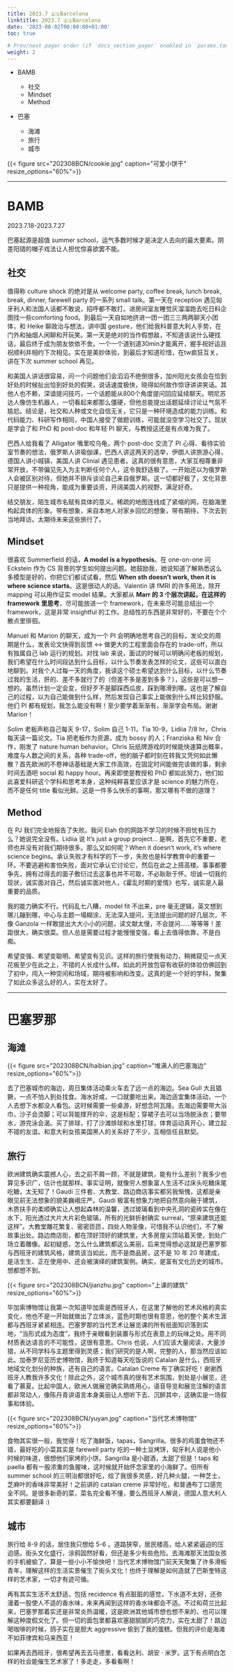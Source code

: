 ```yaml
---
title: 2023.7 🇪🇸Barcelona
linktitle: 2023.7 🇪🇸Barcelona
date: '2023-08-02T00:00:00+01:00'
toc: true

# Prev/next pager order (if `docs_section_pager` enabled in `params.toml`)
weight: 2
---
```


- BAMB
  - 社交
  - Mindset
  - Method

- 巴塞
  - 海滩
  - 旅行
  - 城市


{{< figure src="202308BCN/cookie.jpg" caption="可爱小饼干" resize_options="60%">}}

---

# BAMB

2023.7.18-2023.7.27

巴塞起源是超值 summer school，运气多数时候才是决定人去向的最大要素。阴差阳错的帽子戏法让人担忧惊喜欲罢不能。

## 社交

值得称 culture shock 的绝对是从 welcome party, coffee break, lunch break, break, dinner, farewell party 的一系列 small talk。第一天在 reception 遇见匈牙利人和法国人话都不敢说，招呼都不敢打。进房间室友睡觉灰溜溜跑去吃日料企图找一些comforting food。到最后一天自如地挤进一团一团三三两两聊天小团体，和 Heike 聊政治与想法，讲中国 gesture，他们给我科普意大利人手势，在门外和抽烟人闲聊和开玩笑。第一天是绝对的当作假想敌，不知道该说什么硬找话，最后终于成为朋友依依不舍。一个一个道别道30min才能离开，握手祝好运且祝顺利并相约下次相见。实在是美妙体验，到最后才知道珍惜，在tw疯狂互关，讲在下次 summer school 再见。

和美国人讲话很容易，问一个问题他们会滔滔不绝倒很多，加州阳光女孩会在恰到好处的时候扯出恰到好处的假笑，说话速度极快，晓得如何故作惊讶讲讲笑话。其他人也不赖，深谙提问技巧，一个话题能从800个角度提问回应延续聊天。明尼苏达人像仿生机器人，一切看起来都那么僵硬，但他总能提出话题延续讨论让气氛不尴尬。结论是，社交和人种或文化自信无关，它只是一种环境造成的能力训练。和代码能力、科研写作相同，中国人接受了做题训练，可能就没空学习社交了。现状是学会了和 PhD 和 post-doc 和年轻 PI 聊天，与教授这还是有点难为我了。

巴西人给我看了 Alligator 嘴里咬乌龟，两个 post-doc 交流了 PI 心得、看待实验室节奏的想法，俄罗斯人讲瑜伽课，巴西人讲这两天的选举，伊朗人讲旅游心得，德国人讲小城镇，美国人讲 Clinial 遇见患者。这真的很有意思，大家互相尊重非常开放，不带偏见先入为主判断任何个人，这令我舒适极了。一开始还以为俄罗斯人会被区别对待，但她并不排斥谈论自己来自俄罗斯。这一切都好极了，文化背景只是提供一种视角，能成为重要谈资，开阔美国人的视野，满足好奇。

结交朋友，陌生城市名赋有具体的意义。稀疏的地图连线成了紧缩的网，在脑海里构起具体的形象。带有想象，来自本地人对家乡回忆的想象，带有期待，下次去到当地拜访。太期待未来这些旅行了。

## Mindset

很喜欢 Summerfield 的话，**A model is a hypothesis**。在 one-on-one 问 Eckstein 作为 CS 背景的学生如何提出问题。她鼓励我，她说知道了解熟悉这么多模型是好的，你把它们都试试看，然后 **When sth doesn’t work, then it is where science starts**。这是很动人的话。Valentin 讲 fMRI 的许多用法，除开 mapping 可以用作证实 model 结果。大家都从 **Marr 的 3 个层次讲起，在这样的 framework 里思考**，尽可能放进一个 framework，在未来尽可能总结出一个 framework，这是非常 insightful 的工作。总结性的东西是非常好的，不要在个个散点里徘徊。

Manuel 和 Marion 的聊天，成为一个 PI 会明确地思考自己的目标，发论文的周期是什么，发表论文快得到反馈 <-> 做更大的工程里面会存在的 trade-off，所以有独属自己 lab 运行的规划。对找 lab 来说，面试的时候可以明确问老板的规划，我们希望在什么时间段达到什么目标，以什么节奏发表怎样的论文，这些可以直白地聊到。对我个人过每一天的角度，我读这个硕士希望达到什么目标，以什么节奏过我的生活，肝的、差不多就行了的（但差不多是差到多多？），这些是可以想一想的。虽然计划一定会变，但好歹不是脚踩西瓜皮，踩到哪滑到哪。这也是了解自己的过程，以为自己能做到什么样，然后发现自己事实上能做到什么样比较舒服。他们 PI 都有规划，我怎么能没有啊！至少要学着渐渐有，渐渐学会布局。谢谢 Marion！

Solim 老板声称自己每天 9-17，Solim 自己 1-11，Tia 10-9，Lidiia 7/8 hr，Chris 每天读一篇论文。Tia 把老板作为资源，成为 bossy 的人；Franziska 和 Niv 合作，刚发了 nature human behavior。Chris 玩纸牌游戏的时候能快速算出概率，难度与人数之间的关系，各种 trade-off，他的脑子都时刻在转我又凭何如此懒散？首先欧洲的不卷神话基础是大家工作高效，在固定时间能做完该做的事，剩余时间去酒吧 social 和 happy hour。再来即使是教授和 PhD 都如此努力，他们如此喜爱科研这个学科和思考本身，这种纯粹喜爱应该才是 science 的魅力所在，而不是任何 title 看似光鲜。这是一件多么快乐的事啊，那又哪有不做的道理？

## Method

在 PJ 我们完全地报告了失败。我问 Elah 你的网路不学习的时候不担忧有压力么？她说完全没有。Lidiia 说 It’s just a group project... 是啊，首先它不重要，老师也并没有对我们期待很多。那么又如何呢？When it doesn’t work, it’s where science begins。承认失败才有科学的下一步，失败也是科学教育中的重要一环。不要逃避和害怕失败，面对它承认它讨论它，然后在此之上搭高楼。事事都要争先，拥有过得去的面子敷衍过去这事也并不可取，不必耿耿于怀。坦诚一切我的现状，诚实面对自己，然后诚实面对他人，《霍乱时期的爱情》也写，诚实是人最重要的品质。

我的能力确实不行。代码乱七八糟，model fit 不出来，pre 毫无逻辑，英文想到哪儿蹦到哪，中心与主题一塌糊涂，无法深入提问，无法提出问题的好几层次，不像 Ganzola 一样敢提出大大小小的问题，读文献太慢，不会提问……等等等！差距很大，确实很菜。但人总是需要过程才能慢慢变强，看上去值得依靠，不是白痴。

希望变强、希望变聪明、希望变有见识。这样的旅行使我有动力，稍微窥见一点天花板至少在此之上，不错的人长成什么样。如此的开放包容有收获的体验仿佛回到了初中，闯入一种空间和场域，期待被影响和改变。这真的是一个好的学科，聚集了如此众多这么好的人，实在太好了。

---

# 巴塞罗那

## 海滩

{{< figure src="202308BCN/haibian.jpg" caption="堆满人的巴塞海边" resize_options="60%">}}

去了巴塞城市的海边，周日集体活动乘火车去了远一点的海边。Sea Gull 大且猖獗，一点不怕人到处找食。海水好咸，一口就要呛出来。海边适宜集体活动，一个人去想下水都没人看包。这时候需要一些桌游，好想念阿瓦隆。去海边需要带大浴巾，沙子会烫脚；可以背能撑开的伞，这是标配；穿裙子去可以当场脱泳衣；要带水，游完泳会渴。买了排球，打了沙滩排球和水里打球，体育运动真开心，建立起不错的友谊。和意大利女孩美国黑人的关系好了不少，互相信任且默契。

## 旅行

欧洲建筑确实震撼人心，去之前不屑一顾，不就是建筑，能有什么差别？我多少也算见多识广，估计也就那样。事实证明，就像穷人想象富人生活不过床头吃糖床尾吃糖，太无知了！Gaudi 三件套、大教堂、路边商店事实都另我惭愧，这都是亲眼见前无法想象的貌美巍峨庄严。Gaudi 极富有想象力地把自然意向融于建筑，木质扶手的柔顺确实让人想起森林的温馨，透过玻璃看到中央孔洞的瓷砖实在像在水下，阳光透过大片大片彩色玻璃，所有的光鲜折射确实 surreal，“原来建筑还能这样”。大教堂雕花繁复、密密匝匝，四处人物圣像，可惜我不认识他们，不了解故事出处。路边商店街，都在顶好顶好的建筑里，大多房屋尖顶站着天使，到处广场立着雕像。起初疑惑，怎么什么建筑都这么美丽，后来觉得想必这就是巴塞罗那与西班牙的建筑风格，建筑该当如此，而不是商品房，这不是 10 年 20 年建成，是活生生、正在使用中、还会被演绎的建筑案例。确实，是富有文化历史的城市。想都想不到。

{{< figure src="202308BCN/jianzhu.jpg" caption="上课的建筑" resize_options="60%">}}

毕加索博物馆让我第一次知道毕加索是西班牙人，在这里了解他的艺术风格的真实变化，他也不是一开始就做出了立体派，蓝色时期也很有意思，他的整个美术生涯都与西班牙紧紧相连。巴塞罗那的当代艺术让展览课的所有纸面知识落到实地，“当形式成为态度”，我终于亲眼看到装置与形式在表意上的玩味之处。用不同材质表达语言的不可能性，这很有意思。Chris 也说，人们应该大量阅读，大量涉猎，从不同学科与主题里得到灵感；我们研究的是人啊，完整的人，那当然应该如此。加泰罗尼亚历史博物馆，我终于知道每天吃饭说的 Catalan 是什么，西班牙地域文化划分的种族，还有自己的语言。Catalan Creme 布丁确实好吃！谢谢西班牙人教我许多文化！除此之外，这个城市真的很有艺术氛围，到处是小展览，还看了慕夏。比起中国人，欧洲人做展览确实熟练用心，语音导览和展览注解的语言都非常动人，像陈丹青讲语言本身美丽让人想听下去、沉醉其中，这确实是一场叙事和体验。

{{< figure src="202308BCN/yuyan.jpg" caption="当代艺术博物馆" resize_options="60%">}}

食物其实很一般，我觉得！吃了海鲜饭，tapas，Sangrilla。很多的鸡蛋食物还不错，最好吃的小菜其实是 farewell party 吃的一种土豆烤饼，匈牙利人说是他小时候的味道，很想他们家烤的小饼。Sangrilla 是小甜酒，太甜了但是！taps 和 paella 都有一股浓重的鱼腥味，这时候就开始怀念家里的小海鲜了。但所有 summer school 的三明治都很好吃，给了我很多灵感，好几种火腿，一种芝士，芝麻叶的香味非常美好！之前讲的 catalan creme 非常好吃，和普通布丁口感完全不同。是很多新奇的菜，菜名完全看不懂，要么西班牙人解说，德国人意大利人其实都要翻译 :)

## 城市

旅行给 8-9 的话，居住我只想给 5-6 。道路狭窄，居民楼高，给人紧紧逼迫的压迫感。街头文化盛行，涂鸦固然好看，但还是多少有些危险。去海滩那天法国女孩的手机被偷了，算是一些小小不愉快吧！当代艺术博物馆门前天天聚集了许多滑板青年，理解这样的生活实景催生了街头文化！也终于理解是如何造就了巴斯奎特这样的艺术家，一切才有迹可循。

再有其实生活不太舒适，包括 recidence 有点脏脏的感觉，下水道不太好，还弥漫着一股使人不适的香水味，未来再闻到这样的香水味都会不适。不过和荷兰比起来，巴塞罗那着实还是非常炎热温暖，这是欧洲其他城市想也想不来的，也可以理解这种度假文化了。但一切的面包里都喜欢塞甜腻腻的巧克力，实在太甜了！路边喝咖啡的时候，鸽子实在是胆大 aggressive 偷到了我的蛋糕。但我的评价是海滩不如菲律宾和马来西亚！



如果再去西班牙，很希望再去去马德里，看看达利、胡安 · 米罗。这下有点明白怎样的社会能催生艺术家了！多走走，多看看啊！
